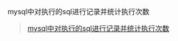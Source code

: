 mysql中对执行的sql进行记录并统计执行次数

> [mysql中对执行的sql进行记录并统计执行次数](https://blog.csdn.net/liaomingwu/article/details/123212658)